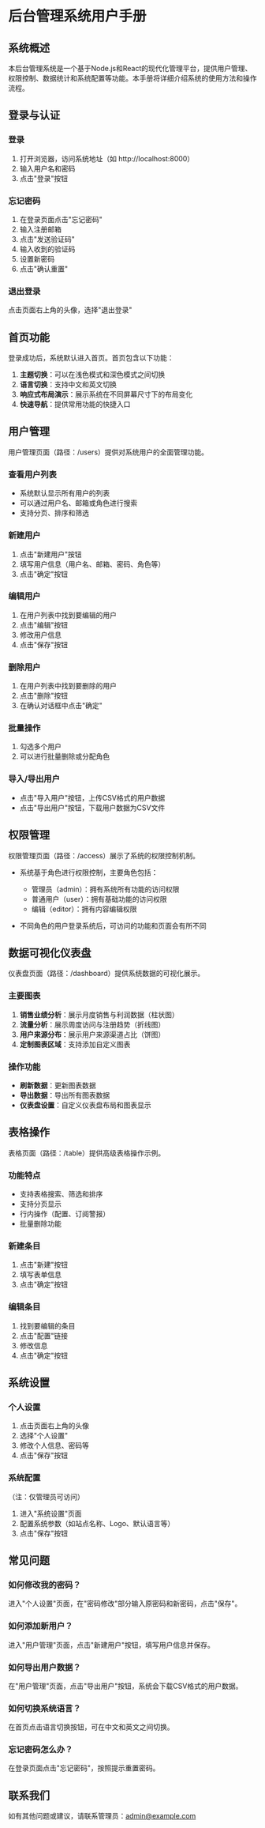 # 后台管理系统用户手册

## 系统概述

本后台管理系统是一个基于Node.js和React的现代化管理平台，提供用户管理、权限控制、数据统计和系统配置等功能。本手册将详细介绍系统的使用方法和操作流程。

## 登录与认证

### 登录
1. 打开浏览器，访问系统地址（如 http://localhost:8000）
2. 输入用户名和密码
3. 点击"登录"按钮

### 忘记密码
1. 在登录页面点击"忘记密码"
2. 输入注册邮箱
3. 点击"发送验证码"
4. 输入收到的验证码
5. 设置新密码
6. 点击"确认重置"

### 退出登录
点击页面右上角的头像，选择"退出登录"

## 首页功能

登录成功后，系统默认进入首页。首页包含以下功能：

1. **主题切换**：可以在浅色模式和深色模式之间切换
2. **语言切换**：支持中文和英文切换
3. **响应式布局演示**：展示系统在不同屏幕尺寸下的布局变化
4. **快速导航**：提供常用功能的快捷入口

## 用户管理

用户管理页面（路径：/users）提供对系统用户的全面管理功能。

### 查看用户列表
- 系统默认显示所有用户的列表
- 可以通过用户名、邮箱或角色进行搜索
- 支持分页、排序和筛选

### 新建用户
1. 点击"新建用户"按钮
2. 填写用户信息（用户名、邮箱、密码、角色等）
3. 点击"确定"按钮

### 编辑用户
1. 在用户列表中找到要编辑的用户
2. 点击"编辑"按钮
3. 修改用户信息
4. 点击"保存"按钮

### 删除用户
1. 在用户列表中找到要删除的用户
2. 点击"删除"按钮
3. 在确认对话框中点击"确定"

### 批量操作
1. 勾选多个用户
2. 可以进行批量删除或分配角色

### 导入/导出用户
- 点击"导入用户"按钮，上传CSV格式的用户数据
- 点击"导出用户"按钮，下载用户数据为CSV文件

## 权限管理

权限管理页面（路径：/access）展示了系统的权限控制机制。

- 系统基于角色进行权限控制，主要角色包括：
  - 管理员（admin）：拥有系统所有功能的访问权限
  - 普通用户（user）：拥有基础功能的访问权限
  - 编辑（editor）：拥有内容编辑权限

- 不同角色的用户登录系统后，可访问的功能和页面会有所不同

## 数据可视化仪表盘

仪表盘页面（路径：/dashboard）提供系统数据的可视化展示。

### 主要图表
1. **销售业绩分析**：展示月度销售与利润数据（柱状图）
2. **流量分析**：展示周度访问与注册趋势（折线图）
3. **用户来源分布**：展示用户来源渠道占比（饼图）
4. **定制图表区域**：支持添加自定义图表

### 操作功能
- **刷新数据**：更新图表数据
- **导出数据**：导出所有图表数据
- **仪表盘设置**：自定义仪表盘布局和图表显示

## 表格操作

表格页面（路径：/table）提供高级表格操作示例。

### 功能特点
- 支持表格搜索、筛选和排序
- 支持分页显示
- 行内操作（配置、订阅警报）
- 批量删除功能

### 新建条目
1. 点击"新建"按钮
2. 填写表单信息
3. 点击"确定"按钮

### 编辑条目
1. 找到要编辑的条目
2. 点击"配置"链接
3. 修改信息
4. 点击"确定"按钮

## 系统设置

### 个人设置
1. 点击页面右上角的头像
2. 选择"个人设置"
3. 修改个人信息、密码等
4. 点击"保存"按钮

### 系统配置
（注：仅管理员可访问）
1. 进入"系统设置"页面
2. 配置系统参数（如站点名称、Logo、默认语言等）
3. 点击"保存"按钮

## 常见问题

### 如何修改我的密码？
进入"个人设置"页面，在"密码修改"部分输入原密码和新密码，点击"保存"。

### 如何添加新用户？
进入"用户管理"页面，点击"新建用户"按钮，填写用户信息并保存。

### 如何导出用户数据？
在"用户管理"页面，点击"导出用户"按钮，系统会下载CSV格式的用户数据。

### 如何切换系统语言？
在首页点击语言切换按钮，可在中文和英文之间切换。

### 忘记密码怎么办？
在登录页面点击"忘记密码"，按照提示重置密码。

## 联系我们
如有其他问题或建议，请联系管理员：admin@example.com
